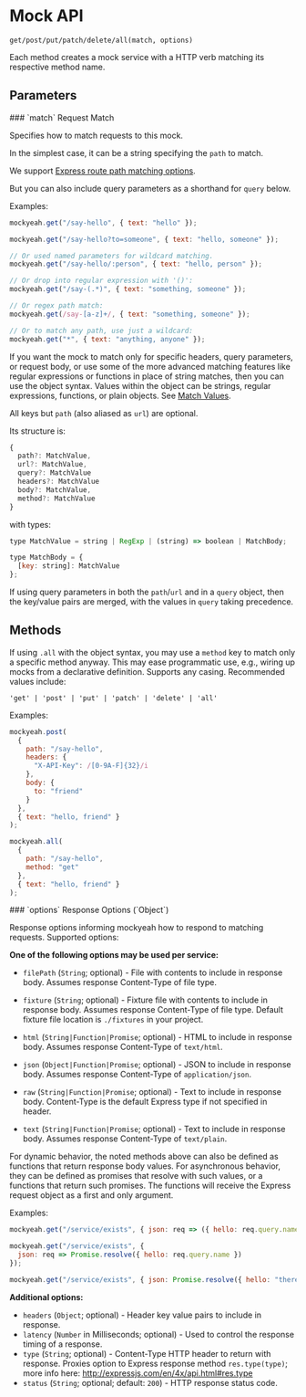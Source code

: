 # Mock API

`get/post/put/patch/delete/all(match, options)`

Each method creates a mock service with a HTTP verb matching its respective method name.

## Parameters

<div id="match"></div>
### `match` Request Match

Specifies how to match requests to this mock.

In the simplest case, it can be a string specifying the `path` to match.

We support [Express route path matching options](https://expressjs.com/en/guide/routing.html#route-paths).

But you can also include query parameters as a shorthand for `query` below.

Examples:

```js
mockyeah.get("/say-hello", { text: "hello" });

mockyeah.get("/say-hello?to=someone", { text: "hello, someone" });

// Or used named parameters for wildcard matching.
mockyeah.get("/say-hello/:person", { text: "hello, person" });

// Or drop into regular expression with '()':
mockyeah.get("/say-(.*)", { text: "something, someone" });

// Or regex path match:
mockyeah.get(/say-[a-z]+/, { text: "something, someone" });

// Or to match any path, use just a wildcard:
mockyeah.get("*", { text: "anything, anyone" });
```

If you want the mock to match only for specific headers, query parameters, or request body,
or use some of the more advanced matching features like regular expressions or functions
in place of string matches, then you can use the object syntax.
Values within the object can be strings, regular expressions,
functions, or plain objects. See [Match Values](./Match-Values.md).

All keys but `path` (also aliased as `url`) are optional.

Its structure is:

<!-- prettier-ignore -->
```js
{
  path?: MatchValue,
  url?: MatchValue,
  query?: MatchValue
  headers?: MatchValue
  body?: MatchValue,
  method?: MatchValue
}
```

with types:

<!-- prettier-ignore -->
```js
type MatchValue = string | RegExp | (string) => boolean | MatchBody;

type MatchBody = {
  [key: string]: MatchValue
};
```

If using query parameters in both the `path`/`url` and in a `query` object, then the key/value
pairs are merged, with the values in `query` taking precedence.

## Methods

If using `.all` with the object syntax, you may use a `method` key to match only a specific method anyway.
This may ease programmatic use, e.g., wiring up mocks from a declarative definition.
Supports any casing. Recommended values include:

`'get' | 'post' | 'put' | 'patch' | 'delete' | 'all'`

Examples:

```js
mockyeah.post(
  {
    path: "/say-hello",
    headers: {
      "X-API-Key": /[0-9A-F]{32}/i
    },
    body: {
      to: "friend"
    }
  },
  { text: "hello, friend" }
);
```

```js
mockyeah.all(
  {
    path: "/say-hello",
    method: "get"
  },
  { text: "hello, friend" }
);
```

<div id="options"></div>
### `options` Response Options (`Object`)

Response options informing mockyeah how to respond to matching requests. Supported options:

**One of the following options may be used per service:**

- `filePath` (`String`; optional) - File with contents to include in response body. Assumes response Content-Type of file type.
- `fixture` (`String`; optional) - Fixture file with contents to include in response body. Assumes response Content-Type of file type. Default fixture file location is `./fixtures` in your project.

- `html` (`String|Function|Promise`; optional) - HTML to include in response body. Assumes response Content-Type of `text/html`.
- `json` (`Object|Function|Promise`; optional) - JSON to include in response body. Assumes response Content-Type of `application/json`.
- `raw` (`String|Function|Promise`; optional) - Text to include in response body. Content-Type is the default Express type if not specified in header.
- `text` (`String|Function|Promise`; optional) - Text to include in response body. Assumes response Content-Type of `text/plain`.

For dynamic behavior, the noted methods above can also be defined as functions that return response body values.
For asynchronous behavior, they can be defined as promises that resolve with such values, or a functions that return such promises.
The functions will receive the Express request object as a first and only argument.

Examples:

```js
mockyeah.get("/service/exists", { json: req => ({ hello: req.query.name }) });
```

```js
mockyeah.get("/service/exists", {
  json: req => Promise.resolve({ hello: req.query.name })
});
```

```js
mockyeah.get("/service/exists", { json: Promise.resolve({ hello: "there" }) });
```

**Additional options:**

- `headers` (`Object`; optional) - Header key value pairs to include in response.
- `latency` (`Number` in Milliseconds; optional) - Used to control the response timing of a response.
- `type` (`String`; optional) - Content-Type HTTP header to return with response. Proxies option to Express response method `res.type(type)`; more info here: http://expressjs.com/en/4x/api.html#res.type
- `status` (`String`; optional; default: `200`) - HTTP response status code.
